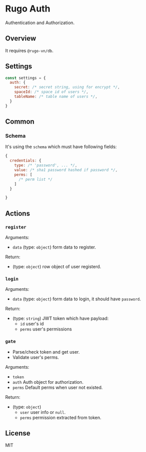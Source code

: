 # Rugo Auth

Authentication and Authorization.

## Overview

It requires `@rugo-vn/db`.

## Settings

```js
const settings = {
  auth: {
    secret: /* secret string, using for encrypt */,
    spaceId: /* space id of users */,
    tableName: /* table name of users */,
  }
}
```

## Common

### Schema

It's using the `schema` which must have following fields:

```js
{
  credentials: {
    type: /* 'password', ... */,
    value: /* sha1 password hashed if password */,
    perms: [
      /* perm list */
    ]
  }

}
```

## Actions

### `register`

Arguments:

- `data` (type: `object`) form data to register.

Return:

- (type: `object`) row object of user registerd.

### `login`

Arguments:

- `data` (type: `object`) form data to login, it should have `password`.

Return:

- (type: `string`) JWT token which have payload:
  - `id` user's id
  - `perms` user's permissions

### `gate`

- Parse/check token and get user.
- Validate user's perms.

Arguments:

- `token`
- `auth` Auth object for authorization.
- `perms` Default perms when user not existed.

Return:

- (type: `object`)
  - `user` user info or `null`.
  - `perms` permission extracted from token.

## License

MIT
